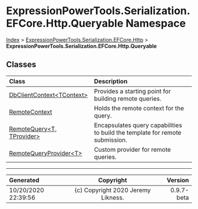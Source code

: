 ﻿# ExpressionPowerTools.Serialization.EFCore.Http.Queryable Namespace

[Index](../index.md) > [ExpressionPowerTools.Serialization.EFCore.Http](ExpressionPowerTools.Serialization.EFCore.Http.a.md) > **ExpressionPowerTools.Serialization.EFCore.Http.Queryable**

## Classes

| Class | Description |
| :-- | :-- |
| [DbClientContext&lt;TContext>](ExpressionPowerTools.Serialization.EFCore.Http.Queryable.DbClientContext`1.cs.md) | Provides a starting point for building remote queries. |
| [RemoteContext](ExpressionPowerTools.Serialization.EFCore.Http.Queryable.RemoteContext.cs.md) | Holds the remote context for the query. |
| [RemoteQuery&lt;T, TProvider>](ExpressionPowerTools.Serialization.EFCore.Http.Queryable.RemoteQuery`2.cs.md) | Encapsulates query capabilities to build the template for remote submission. |
| [RemoteQueryProvider&lt;T>](ExpressionPowerTools.Serialization.EFCore.Http.Queryable.RemoteQueryProvider`1.cs.md) | Custom provider for remote queries. |


---

| Generated | Copyright | Version |
| :-- | :-: | --: |
| 10/20/2020 22:39:56 | (c) Copyright 2020 Jeremy Likness. | 0.9.7-beta |

